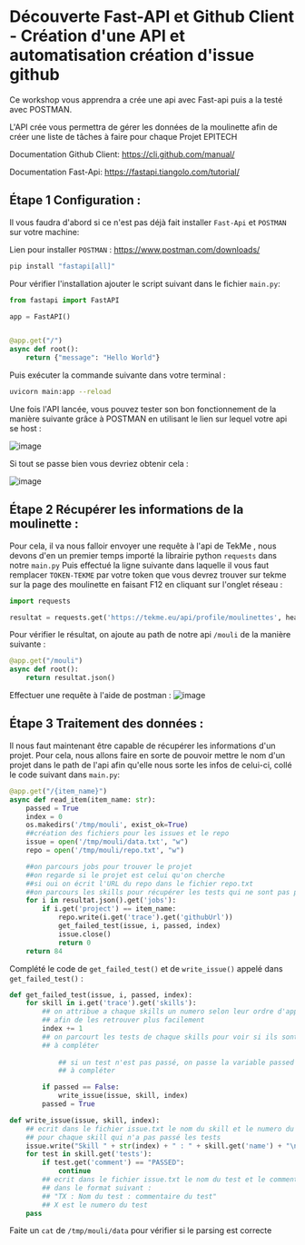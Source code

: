 # Découverte Fast-API et Github Client - Création d'une API et automatisation création d'issue github 

Ce workshop vous apprendra a crée une api avec Fast-api puis a la testé avec POSTMAN.

L'API crée vous permettra de gérer les données de la moulinette afin de créer une liste de tâches à faire pour chaque Projet EPITECH

Documentation Github Client:
https://cli.github.com/manual/

Documentation Fast-Api:
https://fastapi.tiangolo.com/tutorial/

## Étape 1 Configuration :

Il vous faudra d'abord si ce n'est pas déjà fait installer `Fast-Api` et `POSTMAN` sur votre machine:

Lien pour installer `POSTMAN` : https://www.postman.com/downloads/

``` bash
pip install "fastapi[all]"
```

Pour vérifier l'installation ajouter le script suivant dans le fichier `main.py`:

``` py
from fastapi import FastAPI

app = FastAPI()


@app.get("/")
async def root():
    return {"message": "Hello World"}
```

Puis exécuter la commande suivante dans votre terminal :

``` bash
uvicorn main:app --reload
```

Une fois l'API lancée, vous pouvez tester son bon fonctionnement de la manière suivante grâce à POSTMAN en utilisant le lien sur lequel votre api se host :

![image](https://github.com/jserygit/Workshop-API-Org/assets/145333959/f244956a-587e-4c89-99d0-63f53b459785)

Si tout se passe bien vous devriez obtenir cela :

![image](https://github.com/jserygit/Workshop-API-Org/assets/145333959/eb588c55-76b4-47e2-b12d-926ebba9a664)

## Étape 2 Récupérer les informations de la moulinette :

Pour cela, il va nous falloir envoyer une requête à l'api de TekMe , nous devons d'en un premier temps importé la librairie python `requests` dans notre `main.py`
Puis effectué la ligne suivante dans laquelle il vous faut remplacer `TOKEN-TEKME` par votre token que vous devrez trouver sur tekme sur la page des moulinette en faisant F12 en cliquant sur l'onglet réseau :

``` python
import requests

resultat = requests.get('https://tekme.eu/api/profile/moulinettes', headers={'Authorization': 'TOKEN-TEKME'})
```

Pour vérifier le résultat, on ajoute au path de notre api `/mouli` de la manière suivante :

```python
@app.get("/mouli")
async def root():
    return resultat.json()
```

Effectuer une requête à l'aide de postman :
![image](https://github.com/jserygit/Workshop-API-Org/assets/145333959/c11aef92-70a1-4e97-b0dc-f22396ad49ca)


## Étape 3 Traitement des données :

Il nous faut maintenant être capable de récupérer les informations d'un projet.
Pour cela, nous allons faire en sorte de pouvoir mettre le nom d'un projet dans le path de l'api afin qu'elle nous sorte les infos de celui-ci, collé le code suivant dans `main.py`:

```python
@app.get("/{item_name}")
async def read_item(item_name: str):
    passed = True
    index = 0
    os.makedirs('/tmp/mouli', exist_ok=True)
    ##création des fichiers pour les issues et le repo
    issue = open('/tmp/mouli/data.txt', "w")
    repo = open('/tmp/mouli/repo.txt', "w")

    ##on parcours jobs pour trouver le projet
    ##on regarde si le projet est celui qu'on cherche
    ##si oui on écrit l'URL du repo dans le fichier repo.txt
    ##on parcours les skills pour récupérer les tests qui ne sont pas passés
    for i in resultat.json().get('jobs'):
        if i.get('project') == item_name:
            repo.write(i.get('trace').get('githubUrl'))
            get_failed_test(issue, i, passed, index)
            issue.close()
            return 0
    return 84
```

Complété le code de `get_failed_test()` et de `write_issue()` appelé dans `get_failed_test()` :
```python
def get_failed_test(issue, i, passed, index):
    for skill in i.get('trace').get('skills'):
        ## on attribue a chaque skills un numero selon leur ordre d'apparition
        ## afin de les retrouver plus facilement
        index += 1
        ## on parcourt les tests de chaque skills pour voir si ils sont tous passés
        ## à compléter
        
            ## si un test n'est pas passé, on passe la variable passed a False
            ## à compléter

        if passed == False:
            write_issue(issue, skill, index)
        passed = True
```

```python
def write_issue(issue, skill, index):
    ## ecrit dans le fichier issue.txt le nom du skill et le numero du skill
    ## pour chaque skill qui n'a pas passé les tests
    issue.write("Skill " + str(index) + " : " + skill.get('name') + "\n")
    for test in skill.get('tests'):
        if test.get('comment') == "PASSED":
            continue
        ## ecrit dans le fichier issue.txt le nom du test et le commentaire du test
        ## dans le format suivant :
        ## "TX : Nom du test : commentaire du test"
        ## X est le numero du test
    pass
```

Faite un `cat` de `/tmp/mouli/data` pour vérifier si le parsing est correcte
